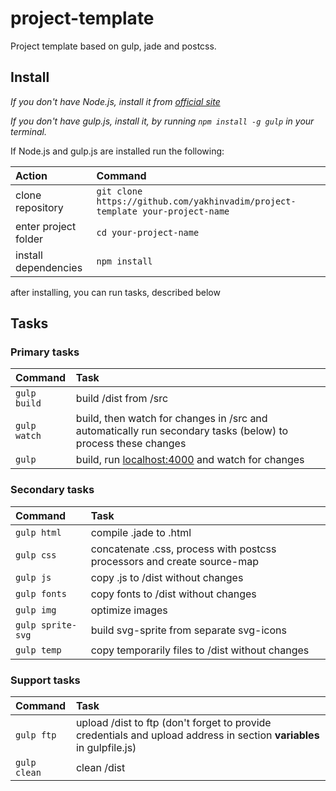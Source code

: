 # project-template
Project template based on gulp, jade and postcss.
## Install
*If you don't have Node.js, install it from
[official site](https://nodejs.org/en/)*

*If you don't have gulp.js, install it, by running `npm install -g gulp`
in your terminal.*

If Node.js and gulp.js are installed run the following:

Action | Command
:--- | :---
clone repository | `git clone https://github.com/yakhinvadim/project-template your-project-name`
enter project folder | `cd your-project-name`
install dependencies | `npm install`

after installing, you can run tasks, described below
## Tasks

### Primary tasks

Command | Task
:--- | :---
`gulp build` | build /dist from /src
`gulp watch` | build, then watch for changes in /src and automatically run secondary tasks (below) to process these changes
`gulp` | build, run [localhost:4000](http://localhost:4000/) and watch for changes

### Secondary tasks

Command | Task
:--- | :---
`gulp html` | compile .jade to .html
`gulp css` | concatenate .css, process with postcss processors and create source-map
`gulp js` | copy .js to /dist without changes
`gulp fonts` | copy fonts to /dist without changes
`gulp img` | optimize images
`gulp sprite-svg` | build svg-sprite from separate svg-icons
`gulp temp` | copy temporarily files to /dist without changes

### Support tasks

Command | Task
:--- | :---
`gulp ftp` | upload /dist to ftp (don't forget to provide credentials and upload address in section **variables** in gulpfile.js)
`gulp clean` | clean /dist
